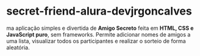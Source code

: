 # secret-friend-alura-devjrgoncalves
ma aplicação simples e divertida de **Amigo Secreto** feita em **HTML, CSS e JavaScript puro**, sem frameworks.   Permite adicionar nomes de amigos a uma lista, visualizar todos os participantes e realizar o sorteio de forma aleatória.

